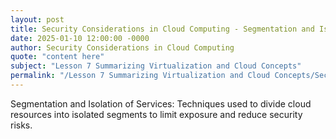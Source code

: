 ```yaml
---
layout: post
title: Security Considerations in Cloud Computing - Segmentation and Isolation of Services
date: 2025-01-10 12:00:00 -0000
author: Security Considerations in Cloud Computing
quote: "content here"
subject: "Lesson 7 Summarizing Virtualization and Cloud Concepts"
permalink: "/Lesson 7 Summarizing Virtualization and Cloud Concepts/Security Considerations in Cloud Computing/Security Considerations in Cloud Computing - Segmentation and Isolation of Services"
---
```


Segmentation and Isolation of Services: Techniques used to divide cloud resources into isolated segments to limit exposure and reduce security risks.
